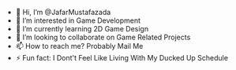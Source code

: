- 👋 Hi, I’m @JafarMustafazada
- 👀 I’m interested in Game Development
- 🌱 I’m currently learning 2D Game Design
- 💞️ I’m looking to collaborate on Game Related Projects
- 📫 How to reach me? Probably Mail Me
- ⚡ Fun fact: I Dont't Feel Like Living With My Ducked Up Schedule

<!---
JafarMustafazada/JafarMustafazada is a ✨ special ✨ repository because its `README.md` (this file) appears on your GitHub profile.
You can click the Preview link to take a look at your changes.
--->
